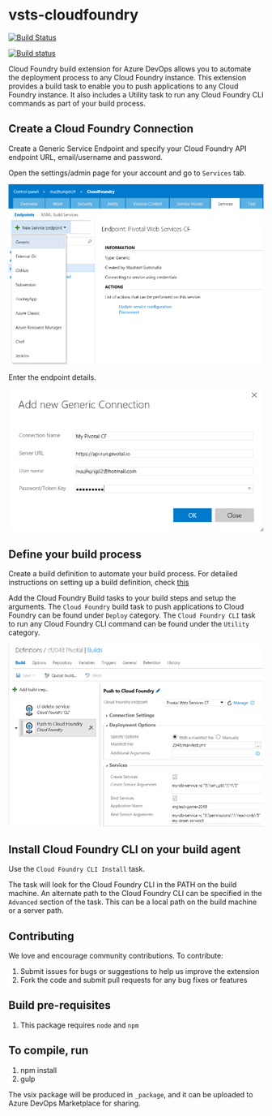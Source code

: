 # vsts-cloudfoundry

[![Build Status](https://dev.azure.com/mseng/AzureDevOps/_apis/build/status/Microsoft.vsts-cloudfoundry?branchName=master)](https://dev.azure.com/mseng/AzureDevOps/_build/latest?definitionId=8377&branchName=master)

[![Build status](https://dev.azure.com/mseng/AzureDevOps/_apis/build/status/Teams/CIX/GitHub.vsts-cloudfoundry.CI)](https://dev.azure.com/mseng/AzureDevOps/_build/latest?definitionId=3417)

Cloud Foundry build extension for Azure DevOps allows you to automate the deployment process to any Cloud Foundry instance. This extension provides a build task to enable you to push applications to any Cloud Foundry instance. It also includes a Utility task to run any Cloud Foundry CLI commands as part of your build process.

## Create a Cloud Foundry Connection

Create a Generic Service Endpoint and specify your Cloud Foundry API endpoint URL, email/username and password.

Open the settings/admin page for your account and go to `Services` tab.

![Cloud Foundry Endpoint](Extension/images/cfEndpoint.png)

Enter the endpoint details.

![Generic Endpoint Details](images/cfGenericEndpoint.png)

## Define your build process

Create a build definition to automate your build process. For detailed instructions on setting up a build definition, check [this](https://msdn.microsoft.com/library/vs/alm/build/define/create)

Add the Cloud Foundry Build tasks to your build steps and setup the arguments. The `Cloud Foundry` build task to push applications to Cloud Foundry can be found under `Deploy` category. The `Cloud Foundry CLI` task to run any Cloud Foundry CLI command can be found under the `Utility` category.

![Cloud Foundry Build Tasks](Extension/images/cfBuildTasks.png)

## Install Cloud Foundry CLI on your build agent

Use the `Cloud Foundry CLI Install` task.

The task will look for the Cloud Foundry CLI in the PATH on the build machine. An alternate path to the Cloud Foundry CLI can be specified in the `Advanced` section of the task. This can be a local path on the build machine or a server path.

## Contributing

We love and encourage community contributions. To contribute:

1. Submit issues for bugs or suggestions to help us improve the extension
1. Fork the code and submit pull requests for any bug fixes or features

## Build pre-requisites

1. This package requires `node` and `npm`

## To compile, run

1. npm install
1. gulp

The vsix package will be produced in `_package`, and it can be uploaded to Azure DevOps Marketplace for sharing. 
